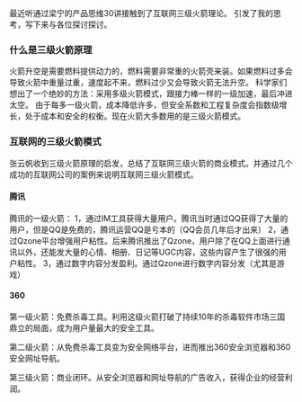最近听通过梁宁的产品思维30讲接触到了互联网三级火箭理论。
引发了我的思考，写下来与各位探讨探讨。
### 什么是三级火箭原理
火箭升空是需要燃料提供动力的，燃料需要非常重的火箭壳来装。如果燃料过多会导致火箭中重量过重，速度起不来，燃料过少又会导致火箭无法升空。
科学家们想出了一个绝妙的方法：采用多级火箭模式，跟接力棒一样的一级加速，最后冲进太空。
由于每多一级火箭，成本降低许多，但安全系数和工程复杂度会指数级增长，处于成本和安全的权衡。现在火箭大多数用的是三级火箭模式。
### 互联网的三级火箭模式
张云帆收到三级火箭原理的启发，总结了互联网三级火箭的商业模式。并通过几个成功的互联网公司的案例来说明互联网三级火箭模式。
#### 腾讯
腾讯的一级火箭：
1，通过IM工具获得大量用户。腾讯当时通过QQ获得了大量的用户，但是QQ是免费的，腾讯运营QQ是亏本的（QQ会员几年后才出来）
2，通过Qzone平台增强用户粘性。后来腾讯推出了Qzone，用户除了在QQ上面进行通讯以外，还能发大量的心情、相册、日记等UGC内容，这些内容产生了很强的用户粘性。
3，通过数字内容分发盈利。通过Qzone进行数字内容分发（尤其是游戏）
#### 360
第一级火箭：免费杀毒工具。利用这级火箭打破了持续10年的杀毒软件市场三国鼎立的局面，成为用户量最大的安全工具。

第二级火箭：从免费杀毒工具变为安全网络平台，进而推出360安全浏览器和360安全网址导航。

第三级火箭：商业闭环。从安全浏览器和网址导航的广告收入，获得企业的经营利润。

<!--stackedit_data:
eyJoaXN0b3J5IjpbODM3OTI1MzY1LC0zMDkyNzcyMCwxMDU3MD
gwOTM5XX0=
-->
